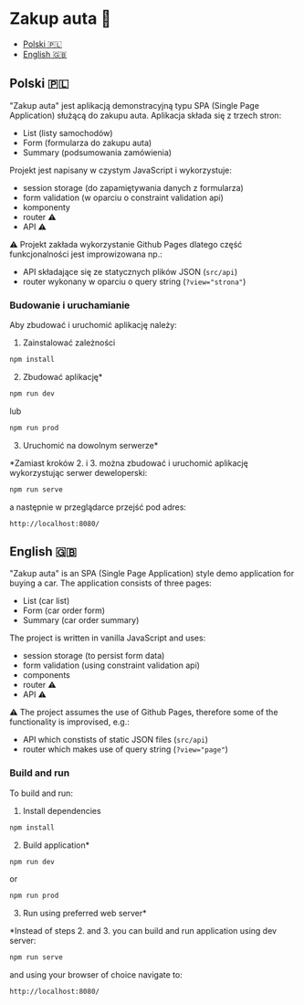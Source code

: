 # Zakup auta 🚗️

- [Polski 🇵🇱️](#polski)
- [English 🇬🇧️](#english)

## Polski 🇵🇱️

"Zakup auta" jest aplikacją demonstracyjną typu SPA (Single Page Application) służącą do zakupu auta. Aplikacja składa się z trzech stron:

- List (listy samochodów)
- Form (formularza do zakupu auta)
- Summary (podsumowania zamówienia)

Projekt jest napisany w czystym JavaScript i wykorzystuje:

- session storage (do zapamiętywania danych z formularza)
- form validation (w oparciu o constraint validation api)
- komponenty
- router ⚠️
- API ⚠️

⚠️ Projekt zakłada wykorzystanie Github Pages dlatego część funkcjonalności jest improwizowana np.:

- API składające się ze statycznych plików JSON (`src/api`)
- router wykonany w oparciu o query string (`?view="strona"`)

### Budowanie i uruchamianie

Aby zbudować i uruchomić aplikację należy:

1. Zainstalować zależności

```bash
npm install
```

2. Zbudować aplikację\*

```bash
npm run dev
```

lub

```bash
npm run prod
```

3. Uruchomić na dowolnym serwerze\*

\*Zamiast kroków 2. i 3. można zbudować i uruchomić aplikację wykorzystując serwer deweloperski:

```bash
npm run serve
```

a następnie w przeglądarce przejść pod adres:

```
http://localhost:8080/
```

## English 🇬🇧️

"Zakup auta" is an SPA (Single Page Application) style demo application for buying a car. The application consists of three pages:

- List (car list)
- Form (car order form)
- Summary (car order summary)

The project is written in vanilla JavaScript and uses:

- session storage (to persist form data)
- form validation (using constraint validation api)
- components
- router ⚠️
- API ⚠️

⚠️ The project assumes the use of Github Pages, therefore some of the functionality is improvised, e.g.:

- API which constists of static JSON files (`src/api`)
- router which makes use of query string (`?view="page"`)

### Build and run

To build and run:

1. Install dependencies

```bash
npm install
```

2. Build application\*

```bash
npm run dev
```

or

```bash
npm run prod
```

3. Run using preferred web server\*

\*Instead of steps 2. and 3. you can build and run application using dev server:

```bash
npm run serve
```

and using your browser of choice navigate to:

```
http://localhost:8080/
```
